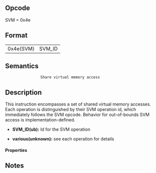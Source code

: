 <!---======================= begin_copyright_notice ============================

Copyright (C) 2020-2021 Intel Corporation

SPDX-License-Identifier: MIT

============================= end_copyright_notice ==========================-->

 

## Opcode

  SVM = 0x4e

## Format

| | |
| --- | --- |
| 0x4e(SVM) | SVM_ID | various |


## Semantics




                    Share virtual memory access

## Description


   This instruction encompasses a set of shared virtual memory accesses.  Each operation is distinguished by their SVM operation id, which immediately follows the SVM opcode.  Behavior for out-of-bounds SVM access is implementation-defined.

- **SVM_ID(ub):** Id for the SVM operation

- **various(unknown):** see each operation for details

#### Properties




## Notes


